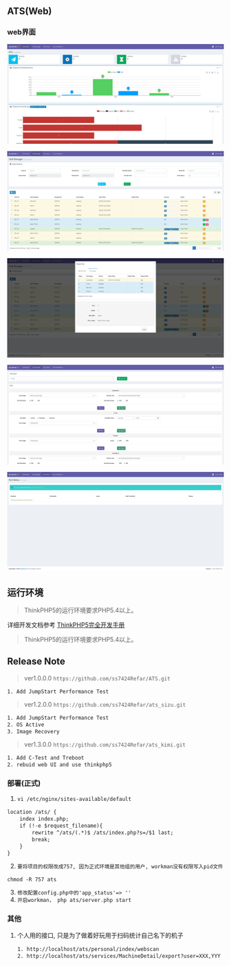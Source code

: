 ## ATS(Web)

 ### web界面

![layout1](public/static/img/readme/layout1.png)



![layout2](public/static/img/readme/layout3.png)



![layout3](public/static/img/readme/layout5.png)



![layout4](public/static/img/readme/layout6.png)



![layout5](public/static/img/readme/layout8.png)



## 运行环境

> ThinkPHP5的运行环境要求PHP5.4以上。

详细开发文档参考 [ThinkPHP5完全开发手册](http://www.kancloud.cn/manual/thinkphp5)

> ThinkPHP5的运行环境要求PHP5.4以上。

## Release Note

> ver1.0.0.0   `https://github.com/ss7424Refar/ATS.git`

```
1. Add JumpStart Performance Test
```
> ver1.2.0.0  `https://github.com/ss7424Refar/ats_sizu.git`

```
1. Add JumpStart Performance Test
2. OS Active
3. Image Recovery
```

> ver1.3.0.0  `https://github.com/ss7424Refar/ats_kimi.git`

```
1. Add C-Test and Treboot
2. rebuid web UI and use thinkphp5
```

### 部署(正式)
1. `vi /etc/nginx/sites-available/default`
~~~
location /ats/ {
	index index.php;
	if (!-e $request_filename){
		rewrite ^/ats/(.*)$ /ats/index.php?s=/$1 last;
		break;
	}
}
~~~
2. `要将项目的权限改成757, 因为正式环境是其他组的用户, workman没有权限写入pid文件`
~~~
chmod -R 757 ats
~~~

3. `修改配置config.php中的'app_status'=> ''`
4. `开启workman， php ats/server.php start`

### 其他

1. 个人用的接口, 只是为了做着好玩用于扫码统计自己名下的机子

   ```
   1. http://localhost/ats/personal/index/webscan
   2. http://localhost/ats/services/MachineDetail/export?user=XXX,YYY
   ```

   